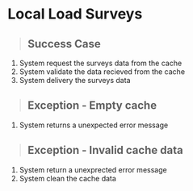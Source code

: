 # Local Load Surveys

> ## Success Case
1. System request the surveys data from the cache
2. System validate the data recieved from the cache
3. System delivery the surveys data

> ## Exception - Empty cache
1. System returns a unexpected error message

> ## Exception - Invalid cache data
1. System return a unexprected error message
2. System clean the cache data